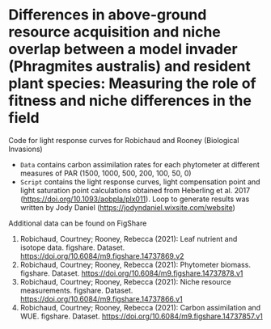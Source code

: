 # Differences in above-ground resource acquisition and niche overlap between a model invader (Phragmites australis) and resident plant species: Measuring the role of fitness and niche differences in the field


Code for light response curves for Robichaud and Rooney (Biological Invasions)

- `Data` contains carbon assimilation rates for each phytometer at different measures of PAR (1500, 1000, 500, 200, 100, 50, 0) 
- `Script` contains the light response curves, light compensation point and light saturation point calculations obtained from Heberling et al. 2017 (https://doi.org/10.1093/aobpla/plx011). Loop to generate results was written by Jody Daniel (https://jodyndaniel.wixsite.com/website)

Additional data can be found on FigShare

1.	Robichaud, Courtney; Rooney, Rebecca (2021): Leaf nutrient and isotope data. figshare. Dataset. https://doi.org/10.6084/m9.figshare.14737869.v2
2.	Robichaud, Courtney; Rooney, Rebecca (2021): Phytometer biomass. figshare. Dataset. https://doi.org/10.6084/m9.figshare.14737878.v1
3.	Robichaud, Courtney; Rooney, Rebecca (2021): Niche resource measurements. figshare. Dataset. https://doi.org/10.6084/m9.figshare.14737866.v1
4.	Robichaud, Courtney; Rooney, Rebecca (2021): Carbon assimilation and WUE. figshare. Dataset. https://doi.org/10.6084/m9.figshare.14737857.v1

